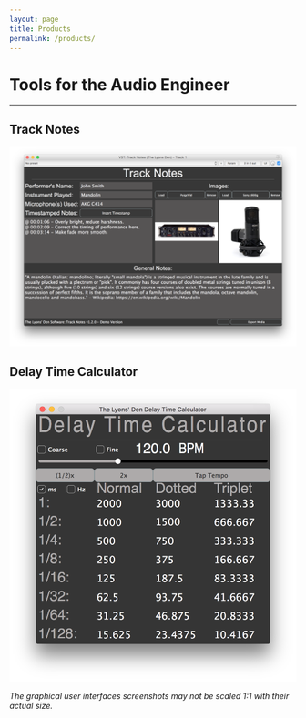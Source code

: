 ```yaml
---
layout: page
title: Products
permalink: /products/
---
```


# Tools for the Audio Engineer
---

## Track Notes
![](https://github.com/JosephTLyons/Track-Notes/blob/master/Images/Screenshot.png?raw=true)

## Delay Time Calculator

![](https://github.com/JosephTLyons/GUI-Delay-Time-Calculator/blob/master/Images/Screenshot.png?raw=true)

*The graphical user interfaces screenshots may not be scaled 1:1 with their actual size.*
